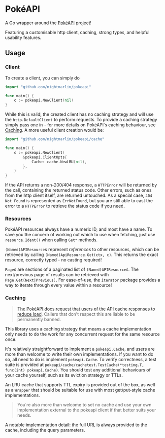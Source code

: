 # PokéAPI

A Go wrapper around the [PokéAPI](https://pokeapi.co/) project!

Featuring a customisable http client, caching, strong types, and helpful
usability features.

## Usage

### Client

To create a client, you can simply do

```go
import "github.com/nightmarlin/pokeapi"

func main() {
	c := pokeapi.NewClient(nil)
}
```

While this is valid, the created client has no caching strategy and will use the
`http.DefaultClient` to perform requests. To provide a caching strategy simply
pass one in - for more details on PokéAPI's caching behaviour, see
[Caching](#caching). A more useful client creation would be:

```go
import "github.com/nightmarlin/pokeapi/cache"

func main() {
	c := pokeapi.NewClient(
		&pokeapi.ClientOpts{
			Cache: cache.NewLRU(nil),
		},
	)
}
```

If the API returns a non-200/404 response, a `HTTPError` will be returned by the
call, containing the returned status code. Other errors, such as ones from the
http client itself, are returned untouched. As a special case, `404 Not Found`
is represented as `ErrNotFound`, but you are still able to cast the error to a
`HTTPError` to retrieve the status code if you need.

### Resources

PokéAPI resources always have a numeric ID, and most have a name. To save you
the concern of working out which to use when fetching, just use
`resource.Ident()` when calling `Get*` methods.

`(Named)APIResource`s represent _references_ to other resources, which can be
retrieved by calling `(Named)ApiResource.Get(ctx, c)`. This returns the exact
resource, correctly typed - no casting required!

`Page`s are sections of a paginated list of `(Named)APIResource`s. The
next/previous page of results can be retrieved with `Page.Get(Next|Previous)`.
For ease-of-use, the `iterator` package provides a way to iterate through every 
value within a resource!

### Caching

> [The PokéAPI docs request that users of the API cache responses to reduce load](https://pokeapi.co/docs/v2#fairuse).
> Callers that don't respect this are liable to be permanently banned.

This library uses a caching strategy that means a cache implementation only
needs to do the work for any concurrent request for the same resource once.

It's relatively straightforward to implement a `pokeapi.Cache`, and users are
more than welcome to write their own implementations. If you want to do so, all
need to do is implement `pokeapi.Cache`. To verify correctness, a test suite is
provided at
`pokeapi/cache/cachetest.TestCache(*testing.T, func(int) pokeapi.Cache)`. You
should test any additional behaviours of your cache yourself, such as its
eviction strategy or TTLs.

An LRU cache that supports TTL expiry is provided out of the box, as well as a
`Wrapper` that should be suitable for use with most get/put-style cache
implementations.

> You're also more than welcome to set no cache and use your own implementation
> external to the pokeapi client if that better suits your needs.

A notable implementation detail: the full URL is always provided to the cache,
including the query parameters.
